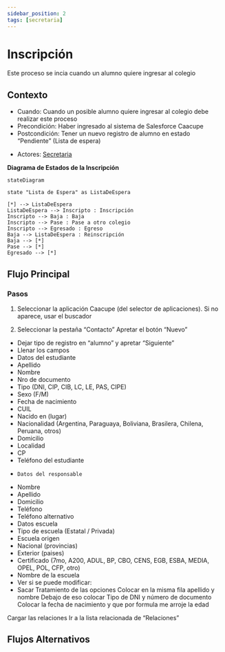 ```yaml
---
sidebar_position: 2
tags: [secretaria]
---
```


# Inscripción

Este proceso se incia cuando un alumno quiere ingresar al colegio

## Contexto

- Cuando: Cuando un posible alumno quiere ingresar al colegio debe realizar este proceso
- Precondición: Haber ingresado al sistema de Salesforce Caacupe
- Postcondición: Tener un nuevo registro de alumno en estado “Pendiente” (Lista de espera)

* Actores: [Secretaria](/tags/secretaria)

**Diagrama de Estados de la Inscripción**

```mermaid
stateDiagram

state "Lista de Espera" as ListaDeEspera

[*] --> ListaDeEspera
ListaDeEspera --> Inscripto : Inscripción
Inscripto --> Baja : Baja
Inscripto --> Pase : Pase a otro colegio
Inscripto --> Egresado : Egreso
Baja --> ListaDeEspera : Reinscripción
Baja --> [*]
Pase --> [*]
Egresado --> [*]
```

## Flujo Principal

### Pasos

1. Seleccionar la aplicación Caacupe (del selector de aplicaciones).
   Si no aparece, usar el buscador

2. Seleccionar la pestaña “Contacto”
   Apretar el botón “Nuevo”

- Dejar tipo de registro en “alumno” y apretar “Siguiente”
- Llenar los campos
- Datos del estudiante
- Apellido
- Nombre
- Nro de documento
- Tipo (DNI, CIP, CIB, LC, LE, PAS, CIPE)
- Sexo (F/M)
- Fecha de nacimiento
- CUIL
- Nacido en (lugar)
- Nacionalidad (Argentina, Paraguaya, Boliviana, Brasilera, Chilena, Peruana, otros)
- Domicilio
- Localidad
- CP
- Teléfono del estudiante
-     Datos del responsable
- Nombre
- Apellido
- Domicilio
- Teléfono
- Teléfono alternativo
- Datos escuela
- Tipo de escuela (Estatal / Privada)
- Escuela origen
- Nacional (provincias)
- Exterior (paises)
- Certificado (7mo, A200, ADUL, BP, CBO, CENS, EGB, ESBA, MEDIA, OPEL, POL, CFP, otro)
- Nombre de la escuela
- Ver si se puede modificar:
- Sacar Tratamiento de las opciones
  Colocar en la misma fila apellido y nombre
  Debajo de eso colocar Tipo de DNI y número de documento
  Colocar la fecha de nacimiento y que por formula me arroje la edad

Cargar las relaciones
Ir a la lista relacionada de “Relaciones”

## Flujos Alternativos
